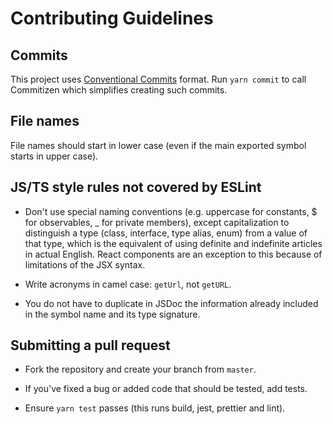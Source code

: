 # Contributing Guidelines

## Commits

This project uses [Conventional Commits](https://www.conventionalcommits.org/en/v1.0.0/) format. Run `yarn commit` to call Commitizen which simplifies creating such commits.

## File names

File names should start in lower case (even if the main exported symbol starts in upper case).

## JS/TS style rules not covered by ESLint

- Don't use special naming conventions (e.g. uppercase for constants, \$ for observables, \_ for private members), except capitalization to distinguish a type (class, interface, type alias, enum) from a value of that type, which is the equivalent of using definite and indefinite articles in actual English. React components are an exception to this because of limitations of the JSX syntax.

- Write acronyms in camel case: `getUrl`, not `getURL`.

- You do not have to duplicate in JSDoc the information already included in the symbol name and its type signature.

## Submitting a pull request

- Fork the repository and create your branch from `master`.

- If you've fixed a bug or added code that should be tested, add tests.

- Ensure `yarn test` passes (this runs build, jest, prettier and lint).
